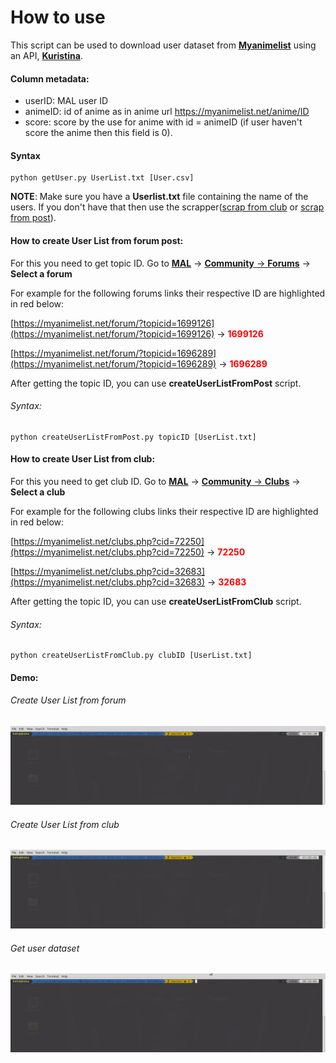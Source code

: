 # How to use

This script can be used to download user dataset from [**Myanimelist**](https://myanimelist.net/) using an API, [**Kuristina**](https://github.com/TimboKZ/kuristina).

#### Column metadata:

* userID: MAL user ID
* animeID: id of anime as in anime url https://myanimelist.net/anime/ID
* score: score by the use for anime with id = animeID (if user haven't score the anime then this field is 0).

#### Syntax
```
python getUser.py UserList.txt [User.csv]
```

**NOTE**: Make sure you have a **Userlist.txt** file containing the name of the users. If you don't have that then use the scrapper([scrap from club]() or [scrap from post]()).

#### How to create User List from forum post:
For this you need to get topic ID.
Go to [**MAL**](https://myanimelist.net/) -> [**Community** -> **Forums**](https://myanimelist.net/forum/) -> **Select a forum**

For example for the following forums links their respective ID are highlighted in red below:

[https://myanimelist.net/forum/?topicid=1699126](https://myanimelist.net/forum/?topicid=1699126) -> <span style="color:red">**1699126**</span>

[https://myanimelist.net/forum/?topicid=1696289](https://myanimelist.net/forum/?topicid=1696289) -> <span style="color:red">**1696289**</span>

After getting the topic ID, you can use **createUserListFromPost** script.

###### Syntax:
```
python createUserListFromPost.py topicID [UserList.txt]
```

#### How to create User List from club:
For this you need to get club ID.
Go to [**MAL**](https://myanimelist.net/) -> [**Community** -> **Clubs**](https://myanimelist.net/forum/) -> **Select a club**

For example for the following clubs links their respective ID are highlighted in red below:

[https://myanimelist.net/clubs.php?cid=72250](https://myanimelist.net/clubs.php?cid=72250) -> <span style="color:red">**72250**</span>

[https://myanimelist.net/clubs.php?cid=32683](https://myanimelist.net/clubs.php?cid=32683) -> <span style="color:red">**32683**</span>

After getting the topic ID, you can use **createUserListFromClub** script.

###### Syntax:
```
python createUserListFromClub.py clubID [UserList.txt]
```

#### Demo:

###### Create User List from forum

![](../demo/createUserListFromForum.gif)

###### Create User List from club

![](../demo/createUserListFromClub.gif)

###### Get user dataset

![](../demo/getUser.gif)